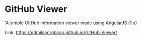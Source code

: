 # GitHub Viewer
'A simple GitHub information viewer made using AngularJS (1.x)

Link: https://edmilsonrobson.github.io/GitHub-Viewer/
